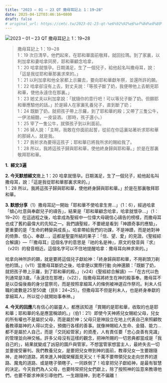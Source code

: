 ```yaml
---
title: "2023 – 01 – 23 QT 撒母耳記上 1：19~28"
date: 2025-04-12T03:46:16+0800
draft: false
# original_url: https://cmtc.tw/2023-01-23-qt-%e6%92%92%e6%af%8d%e8%80%b3%e8%a8%98%e4%b8%8a-1%ef%bc%9a1928
---
```


![2023 – 01 – 23 QT  撒母耳記上 1：19\~28](/images/qt.jpg  "2023 – 01 – 23 QT  撒母耳記上 1：19\~28")

> 撒母耳記上 1：19\~28  
> 1：19 次日清早，他們起來，在耶和華面前敬拜，就回拉瑪。到了家裏，以利加拿和妻哈拿同房，耶和華顧念哈拿，  
> 1：20 哈拿就懷孕。日期滿足，生了一個兒子，給他起名叫撒母耳，說：「這是我從耶和華那裏求來的。」  
> 1：21 以利加拿和他全家都上示羅去，要向耶和華獻年祭，並還所許的願。  
> 1：22 哈拿卻沒有上去，對丈夫說：「等孩子斷了奶，我便帶他上去朝見耶和華，使他永遠住在那裏。」  
> 1：23 她丈夫以利加拿說：「就隨你的意行吧！可以等兒子斷了奶。但願耶和華應驗他的話。」於是婦人在家裏乳養兒子，直到斷了奶；  
> 1：24 既斷了奶，就把孩子帶上示羅，到了耶和華的殿；又帶了三隻公牛，一伊法細麵，一皮袋酒。（那時，孩子還小。）  
> 1：25 宰了一隻公牛，就領孩子到以利面前。  
> 1：26 婦人說：「主啊，我敢在你面前起誓，從前在你這裏站著祈求耶和華的那婦人，就是我。  
> 1：27 我祈求為要得這孩子；耶和華已將我所求的賜給我了。  
> 1：28 所以，我將這孩子歸與耶和華，使他終身歸與耶和華。」於是在那裏敬拜耶和華。

**1.  經文3遍**

**2. 今天默想經文**撒上 1：20 哈拿就懷孕。日期滿足，生了一個兒子，給他起名叫撒母耳，說：「這是我從耶和華那裏求來的。」  
1：28 所以，我將這孩子歸與耶和華，使他終身歸與耶和華。」於是在那裏敬拜耶和華。

**3. 默想分享**（1）撒母耳記一開始「耶和華不使哈拿生育…」（1：6），經過哈拿「傾心吐意與奉獻兒子的禱告」，結果是「耶和華顧念哈拿，哈拿就懷孕…」（1：19\~20）在這過程之後，哈拿成為聖經中一位偉大母親信心禱告的榜樣，而撒母耳也成了舊約最偉大的先知之一。我們讀聖經，不要總是看到「神蹟奇事的應驗」，更重要的是「生命的轉變與成長」。哈拿帶給我們的功課，不是神蹟，而是她對神的倚靠、信心、奉獻…，這都是聖靈所結的果子：「信、望、愛」的見證。《聖經綜合解讀》—「『撒母耳』這個名字的意思是『祂的名是神』，原文的發音與『求』（v20）的發音相近。這個名字可以不住地提醒哈拿：撒母耳向神求來的。」

哈拿向神所許的願，就是要將這個兒子獻給神：「終身歸與耶和華，不用剃頭刀剃他的頭。」（v11）當撒母耳斷奶之後，哈拿便以實際行動 向神還願：「既斷了奶，就把孩子帶上示羅，到了耶和華的殿。」（v24）《聖經綜合解讀》—「在古代以色列通常是3歲。「永遠住在那裡」（v22），指撒母耳將終生在神的殿事奉。撒母耳不是以亞倫後裔的身分當祭司，而是按照拿細耳人的條例被神選召作祭司。利未人任職的歲數是25至50歲（民8：24\~25）。但撒母耳不但是利未人，也是終身奉獻的拿細耳人，所以從小就開始事奉神。」

**4. 今天的回應**凡有信心的屬靈人，都應該知道「賞賜的是耶和華，收取的也是耶和華；耶和華的名是應當稱頌的。」（伯1：21）即使今天神將兒女賜給父母，兒女的所有權也不是屬於父母，而是屬於神；父母只是神設立在地上代表自己來照顧牧養教導屬神的人得以完全，預備行各樣的善事。就像神賜給人生命、金錢、能力…都不是屬於人自己，而是「交託給管家」的資產，人有責任要「忠心良善有見識」的管理並向神交帳。許多父母沒有這樣的觀念，把神所賜的一切恩典都當成是「我自己的」，結果就變成了凶惡的園戶與管家，不想當管家想當主人，最終失去一切並要接受審判。我們教養兒女，是要把兒女帶到神的面前，教導兒女一生要跟隨神，走神的道路，將來進入神國榮耀面見天父！千萬不要帶領兒女走向世界的道路、魔鬼的道路、或是瞎子領瞎子，一同跌倒了！哈拿把兒子獻給神，是最有智慧的決定。今天我們為人父母，也要時常把兒女們獻上，除了按照神的旨意來教導他們，也要不斷求神來引導他們，一生跟隨神，到老不偏離！